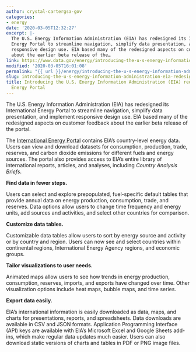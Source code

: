 ```yaml
---
author: crystal-cartergsa-gov
categories:
- energy
date: '2020-03-05T12:32:27'
excerpt: |-
  The U.S. Energy Information Administration (EIA) has redesigned its International
  Energy Portal to streamline navigation, simplify data presentation, and implement
  responsive design use. EIA based many of the redesigned aspects on customer feedback
  about the earlier beta release of the…
link: https://www.data.gov/energy/introducing-the-u-s-energy-information-administration-eia-redesigned-international-energy-portal/
modified: '2020-03-05T16:01:08'
permalink: "{{ url }}/energy/introducing-the-u-s-energy-information-administration-eia-redesigned-international-energy-portal/"
slug: introducing-the-u-s-energy-information-administration-eia-redesigned-international-energy-portal
title: Introducing the U.S. Energy Information Administration (EIA) redesigned International
  Energy Portal
---
```


The U.S. Energy Information Administration (EIA) has redesigned its International Energy Portal to streamline navigation, simplify data presentation, and implement responsive design use. EIA based many of the redesigned aspects on customer feedback about the earlier beta release of the portal.

The [International Energy Portal](https://www.eia.gov/international/overview/world) contains EIA’s country-level energy data. Users can view and download datasets for consumption, production, trade, reserves, and carbon dioxide emissions for different fuels and energy sources. The portal also provides access to EIA’s entire library of international reports, articles, and analyses, including *Country Analysis Briefs*.

**Find data in fewer steps.**

Users can select and explore prepopulated, fuel-specific default tables that provide annual data on energy production, consumption, trade, and reserves. Data options allow users to change time frequency and energy units, add sources and activities, and select other countries for comparison.

**Customize data tables.**

Customizable data tables allow users to sort by energy source and activity or by country and region. Users can now see and select countries within continental regions, International Energy Agency regions, and economic groups.

**Tailor visualizations to user needs.**

Animated maps allow users to see how trends in energy production, consumption, reserves, imports, and exports have changed over time. Other visualization options include heat maps, bubble maps, and time series.

**Export data easily.**

EIA’s international information is easily downloaded as data, maps, and charts for presentations, reports, and spreadsheets. Data downloads are available in CSV and JSON formats. Application Programming Interface (API) keys are available with EIA’s Microsoft Excel and Google Sheets add-ins, which make regular data updates much easier. Users can also download static versions of charts and tables in PDF or PNG image files.

